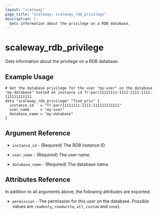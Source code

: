 ```yaml
---
layout: "scaleway"
page_title: "Scaleway: scaleway_rdb_privilege"
description: |-
  Gets information about the privilege on a RDB database.
---
```


# scaleway_rdb_privilege

Gets information about the privilege on a RDB database.

## Example Usage

```hcl
# Get the database privilege for the user "my-user" on the database "my-database" hosted on instance id fr-par/11111111-1111-1111-1111-111111111111
data "scaleway_rdb_privilege" "find_priv" {
  instance_id   = "fr-par/11111111-1111-111111111111"
  user_name     = "my-user"
  database_name = "my-database"
}
```

## Argument Reference

- `instance_id` - (Required) The RDB instance ID.

- `user_name` - (Required) The user name.

- `database_name` - (Required) The database name.

## Attributes Reference

In addition to all arguments above, the following attributes are exported:

- `permission` - The permission for this user on the database. Possible values are `readonly`, `readwrite`, `all`, `custom` and `none`).
